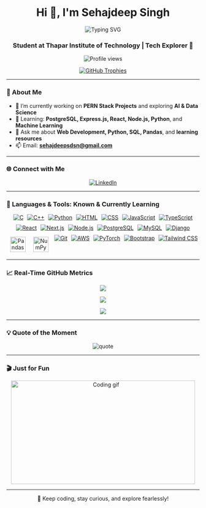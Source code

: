<h1 align="center">Hi 👋, I'm Sehajdeep Singh</h1>

<p align="center">
  <img src="https://readme-typing-svg.herokuapp.com?font=Fira+Code&duration=4000&pause=1500&center=true&vCenter=true&multiline=true&width=700&height=100&lines=Web+Developer+%7C+Data+Science+Enthusiast;AI+Explorer+%7C+Machine+Learning+Learner;Lifelong+Learner+%F0%9F%93%9A+%7C+Tech+Enthusiast+%F0%9F%94%A5" alt="Typing SVG" />
</p>

<h3 align="center">Student at Thapar Institute of Technology | Tech Explorer 🚀</h3>

<p align="center">
  <img src="https://komarev.com/ghpvc/?username=sehajdeepsingh95&label=Profile%20views&color=0e75b6&style=flat" alt="Profile views" />
</p>

<p align="center">
  <a href="https://github.com/ryo-ma/github-profile-trophy">
    <img src="https://github-profile-trophy.vercel.app/?username=sehajdeepsingh95&theme=algolia&no-bg=true&no-frame=true&margin-w=10" alt="GitHub Trophies" />
  </a>
</p>

---

### 🧠 About Me

- 🔭 I’m currently working on **PERN Stack Projects** and exploring **AI & Data Science**
- 🌱 Learning: **PostgreSQL, Express.js, React, Node.js, Python**, and **Machine Learning**
- 💬 Ask me about **Web Development, Python, SQL, Pandas**, and **learning resources**
- 📫 Email: **sehajdeepsdsn@gmail.com**

---

### 🌐 Connect with Me

<p align="center">
  <a href="https://linkedin.com/in/sehajdeep-singh-75b50b309" target="_blank">
    <img src="https://img.shields.io/badge/LinkedIn-blue?logo=linkedin&style=for-the-badge" alt="LinkedIn" />
  </a>
</p>

---

### 🧰 Languages & Tools: Known & Currently Learning

<p align="center" style="display: flex; flex-wrap: wrap; justify-content: center; gap: 10px;">
  <!-- Row 1 -->
  <a href="https://en.wikipedia.org/wiki/C_(programming_language)" target="_blank" title="C">
    <img src="https://skillicons.dev/icons?i=c" alt="C" />
  </a>
  <a href="https://cplusplus.com/" target="_blank" title="C++">
    <img src="https://skillicons.dev/icons?i=cpp" alt="C++" />
  </a>
  <a href="https://www.python.org/" target="_blank" title="Python">
    <img src="https://skillicons.dev/icons?i=python" alt="Python" />
  </a>
  <a href="https://developer.mozilla.org/en-US/docs/Web/HTML" target="_blank" title="HTML">
    <img src="https://skillicons.dev/icons?i=html" alt="HTML" />
  </a>
  <a href="https://developer.mozilla.org/en-US/docs/Web/CSS" target="_blank" title="CSS">
    <img src="https://skillicons.dev/icons?i=css" alt="CSS" />
  </a>
  <a href="https://developer.mozilla.org/en-US/docs/Web/JavaScript" target="_blank" title="JavaScript">
    <img src="https://skillicons.dev/icons?i=js" alt="JavaScript" />
  </a>
  <a href="https://www.typescriptlang.org/" target="_blank" title="TypeScript">
    <img src="https://skillicons.dev/icons?i=ts" alt="TypeScript" />
  </a>
  <a href="https://react.dev/" target="_blank" title="React">
    <img src="https://skillicons.dev/icons?i=react" alt="React" />
  </a>
  <a href="https://nextjs.org/" target="_blank" title="Next.js">
    <img src="https://skillicons.dev/icons?i=nextjs" alt="Next.js" />
  </a>

  <!-- Row 2 -->
  <a href="https://nodejs.org/" target="_blank" title="Node.js">
    <img src="https://skillicons.dev/icons?i=nodejs" alt="Node.js" />
  </a>
  <a href="https://www.postgresql.org/" target="_blank" title="PostgreSQL">
    <img src="https://skillicons.dev/icons?i=postgres" alt="PostgreSQL" />
  </a>
  <a href="https://www.mysql.com/" target="_blank" title="MySQL">
    <img src="https://skillicons.dev/icons?i=mysql" alt="MySQL" />
  </a>
  <a href="https://www.djangoproject.com/" target="_blank" title="Django">
    <img src="https://skillicons.dev/icons?i=django" alt="Django" />
  </a>
  <a href="https://pandas.pydata.org/" target="_blank" title="Pandas">
    <img src="https://raw.githubusercontent.com/simple-icons/simple-icons/develop/icons/pandas.svg" alt="Pandas" width="40" height="40" style="background-color: white; padding: 5px; border-radius: 10%;" />
  </a>
  <a href="https://numpy.org/" target="_blank" title="NumPy">
    <img src="https://raw.githubusercontent.com/simple-icons/simple-icons/develop/icons/numpy.svg" alt="NumPy" width="40" height="40" style="background-color: white; padding: 5px; border-radius: 10%;" />
  </a>
  <a href="https://git-scm.com/" target="_blank" title="Git">
    <img src="https://skillicons.dev/icons?i=git" alt="Git" />
  </a>
  <a href="https://aws.amazon.com/" target="_blank" title="AWS">
    <img src="https://skillicons.dev/icons?i=aws" alt="AWS" />
  </a>
  <a href="https://pytorch.org/" target="_blank" title="PyTorch">
    <img src="https://skillicons.dev/icons?i=pytorch" alt="PyTorch" />
  </a>

  <!-- Row 3 -->
  <a href="https://getbootstrap.com/" target="_blank" title="Bootstrap">
    <img src="https://skillicons.dev/icons?i=bootstrap" alt="Bootstrap" />
  </a>
  <a href="https://tailwindcss.com/" target="_blank" title="Tailwind CSS">
    <img src="https://skillicons.dev/icons?i=tailwind" alt="Tailwind CSS" />
  </a>
</p>






---

### 📈 Real-Time GitHub Metrics

<p align="center">
  <img src="https://github-readme-stats.vercel.app/api?username=sehajdeepsingh95&theme=tokyonight&show_icons=true&hide_border=false&count_private=true" />
</p>

<p align="center">
  <img src="https://github-readme-streak-stats.herokuapp.com?user=sehajdeepsingh95&theme=tokyonight&hide_border=false" />
</p>

<p align="center">
  <img src="https://github-readme-stats.vercel.app/api/top-langs/?username=sehajdeepsingh95&layout=compact&theme=tokyonight&hide_border=false" />
</p>

---

### 💡 Quote of the Moment

<p align="center">
  <img src="https://quotes-github-readme.vercel.app/api?type=horizontal&theme=radical" alt="quote" />
</p>

---

### 🎬 Just for Fun

<p align="center">
  <img src="https://media.giphy.com/media/qgQUggAC3Pfv687qPC/giphy.gif" width="480" height="270" alt="Coding gif" />
</p>

---

<p align="center">🚀 Keep coding, stay curious, and explore fearlessly!</p>
